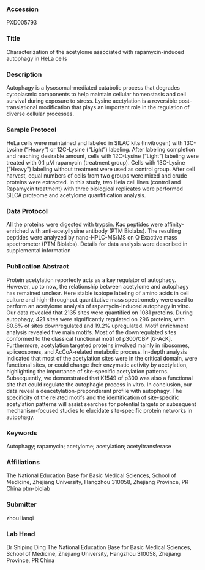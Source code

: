 ### Accession
PXD005793

### Title
Characterization of the acetylome associated with rapamycin-induced autophagy in HeLa cells

### Description
Autophagy is a lysosomal-mediated catabolic process that degrades cytoplasmic components to help maintain cellular homeostasis and cell survival during exposure to stress. Lysine acetylation is a reversible post-translational modification that plays an important role in the regulation of diverse cellular processes.

### Sample Protocol
HeLa cells were maintained and labeled in SILAC kits (Invitrogen) with 13C-Lysine (“Heavy”) or 12C-Lysine (“Light”) labeling. After labeling completion and reaching desirable amount, cells with 12C-Lysine (“Light”) labeling were treated with 0.1 μM rapamycin (treatment group). Cells with 13C-Lysine (“Heavy”) labeling without treatment were used as control group. After cell harvest, equal numbers of cells from two groups were mixed and crude proteins were extracted. In this study, two Hela cell lines (control and Rapamycin treatment) with three biological replicates were performed SILCA proteome and acetylome quantification analysis.

### Data Protocol
All the proteins were digested with trypsin. Kac peptides were affinity-enriched with anti-acetyllysine antibody (PTM Biolabs). The resulting peptides were analyzed by nano-HPLC-MS/MS on Q Exactive mass spectrometer (PTM Biolabs). Details for data analysis were described in supplemental information

### Publication Abstract
Protein acetylation reportedly acts as a key regulator of autophagy. However, up to now, the relationship between acetylome and autophagy has remained unclear. Here stable isotope labeling of amino acids in cell culture and high-throughput quantitative mass spectrometry were used to perform an acetylome analysis of rapamycin-induced autophagy in vitro. Our data revealed that 2135 sites were quantified on 1081 proteins. During autophagy, 421 sites were significantly regulated on 296 proteins, with 80.8% of sites downregulated and 19.2% upregulated. Motif enrichment analysis revealed five main motifs. Most of the downregulated sites conformed to the classical functional motif of p300/CBP [G-AcK]. Furthermore, acetylation targeted proteins involved mainly in ribosomes, spliceosomes, and AcCoA-related metabolic process. In-depth analysis indicated that most of the acetylation sites were in the critical domain, were functional sites, or could change their enzymatic activity by acetylation, highlighting the importance of site-specific acetylation patterns. Subsequently, we demonstrated that K1549 of p300 was also a functional site that could regulate the autophagic process in vitro. In conclusion, our data reveal a deacetylation-preponderant profile with autophagy. The specificity of the related motifs and the identification of site-specific acetylation patterns will assist searches for potential targets or subsequent mechanism-focused studies to elucidate site-specific protein networks in autophagy.

### Keywords
Autophagy; rapamycin; acetylome; acetylation; acetyltransferase

### Affiliations
The National Education Base for Basic Medical Sciences, School of Medicine, Zhejiang University, Hangzhou 310058, Zhejiang Province, PR China
ptm-biolab

### Submitter
zhou lianqi

### Lab Head
Dr Shiping Ding
The National Education Base for Basic Medical Sciences, School of Medicine, Zhejiang University, Hangzhou 310058, Zhejiang Province, PR China



